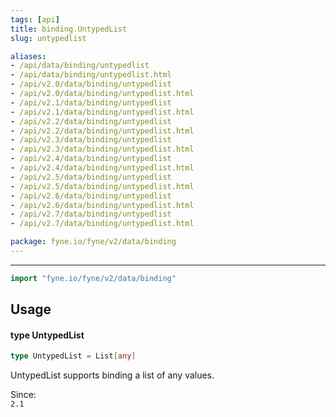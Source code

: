```yaml
---
tags: [api]
title: binding.UntypedList
slug: untypedlist

aliases:
- /api/data/binding/untypedlist
- /api/data/binding/untypedlist.html
- /api/v2.0/data/binding/untypedlist
- /api/v2.0/data/binding/untypedlist.html
- /api/v2.1/data/binding/untypedlist
- /api/v2.1/data/binding/untypedlist.html
- /api/v2.2/data/binding/untypedlist
- /api/v2.2/data/binding/untypedlist.html
- /api/v2.3/data/binding/untypedlist
- /api/v2.3/data/binding/untypedlist.html
- /api/v2.4/data/binding/untypedlist
- /api/v2.4/data/binding/untypedlist.html
- /api/v2.5/data/binding/untypedlist
- /api/v2.5/data/binding/untypedlist.html
- /api/v2.6/data/binding/untypedlist
- /api/v2.6/data/binding/untypedlist.html
- /api/v2.7/data/binding/untypedlist
- /api/v2.7/data/binding/untypedlist.html

package: fyne.io/fyne/v2/data/binding
---
```



---
```go
import "fyne.io/fyne/v2/data/binding"
```

## Usage

#### type UntypedList

```go
type UntypedList = List[any]
```

UntypedList supports binding a list of any values.


<div class="since">Since: <code>
2.1</code></div>
